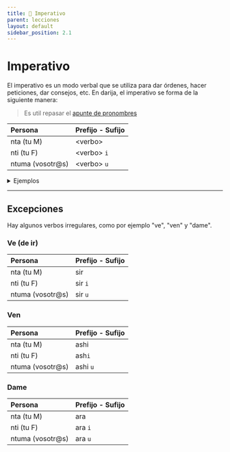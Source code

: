 ```yaml
---
title: 📖 Imperativo
parent: lecciones
layout: default
sidebar_position: 2.1
---
```


# Imperativo

El imperativo es un modo verbal que se utiliza para dar órdenes, hacer peticiones, dar consejos, etc. En darija, el imperativo se forma de la siguiente manera:

> Es util repasar el [apunte de pronombres](../vocabulario/pronombres.md)

| Persona          | Prefijo - Sufijo |
|:-----------------|:-----------------|
| nta (tu M)       | \<verbo\>        |
| nti (tu F)       | \<verbo\> `i`    |
| ntuma (vosotr@s) | \<verbo\> `u`    |


<details>

<summary> Ejemplos </summary>

| Marroquí                    | Castellano                 |
|:----------------------------|:---------------------------|
| Samira, kul `i`!            | Samira, comé!              |
| Guillermo, kul!             | Guillermo, comé!           |
| Samira w Guillermo, kul`u`! | Samira y Guillermo, coman! |

</details>

---

## Excepciones

Hay algunos verbos irregulares, como por ejemplo "ve", "ven" y "dame".

### Ve (de ir)
| Persona          | Prefijo - Sufijo |
|:-----------------|:-----------------|
| nta (tu M)       | sir              |
| nti (tu F)       | sir `i`          |
| ntuma (vosotr@s) | sir `u`          |


### Ven

| Persona          | Prefijo - Sufijo |
|:-----------------|:-----------------|
| nta (tu M)       | ashi             |
| nti (tu F)       | ash`i`           |
| ntuma (vosotr@s) | ashi `u`         |


### Dame

| Persona          | Prefijo - Sufijo |
|:-----------------|:-----------------|
| nta (tu M)       | ara              |
| nti (tu F)       | ara `i`          |
| ntuma (vosotr@s) | ara `u`          |
